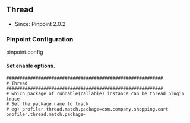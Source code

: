 ## Thread
* Since: Pinpoint 2.0.2

### Pinpoint Configuration
pinpoint.config

#### Set enable options.
~~~
###########################################################
# Thread
###########################################################
# which package of runnable(callable) instance can be thread plugin trace
# Set the package name to track
# eg) profiler.thread.match.package=com.company.shopping.cart
profiler.thread.match.package=
~~~

